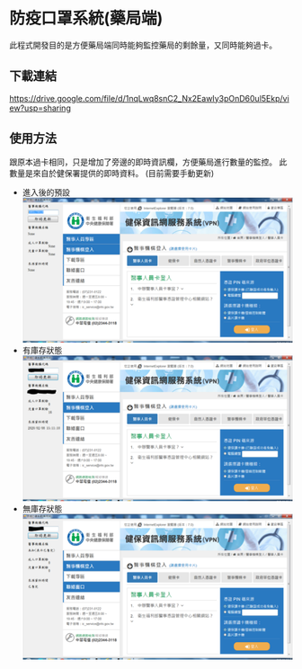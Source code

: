 # 防疫口罩系統(藥局端)
此程式開發目的是方便藥局端同時能夠監控藥局的剩餘量，又同時能夠過卡。
## 下載連結
https://drive.google.com/file/d/1nqLwq8snC2_Nx2EawIy3pOnD60ul5Ekp/view?usp=sharing
## 使用方法

跟原本過卡相同，只是增加了旁邊的即時資訊欄，方便藥局進行數量的監控。
此數量是來自於健保署提供的即時資料。 (目前需要手動更新)

-   進入後的預設
![Default](Pic/Default.PNG)
-   有庫存狀態
![True](Pic/True.PNG)
-   無庫存狀態
![False](Pic/False.PNG)
